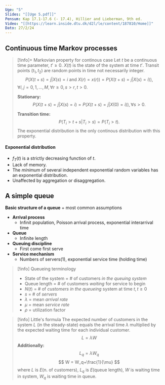 ```yaml
---
Uge: "5"
Slides: "[[Uge 5.pdf]]"
Pensum: Kap 17.1-17.6 (- 17.4), Hillier and Lieberman, 9th ed.
Video: "[[https://learn.inside.dtu.dk/d2l/le/content/187810/Home]]"
Dato: 27/2/24
---
```

## Continuous time Markov processes

>[!info]+ Markovian property for continous case
>Let $t$ be a continuous time parameter, $t'≥0$.
>$X(t)$ is the state of the system at time $t'$.
>Transit points ($t_1, t_2$) are random points in time not necessarily integer.
>$$
>P(X(t+s)=j|X(s)=i \text{ and } X(r)=x(r))=P(X(t+s)=j|X(s)=i)),
>$$
>$\forall i,j=0,1,\dots,M, \forall r≥0,s>r,t>0$.
>
>**Stationary:**
>$$
>P(X(t+s)=j|X(s)=i)=P(X(t+s)=j|X(0)=i)),\forall s>0.
>$$
>
>**Transition time:**
>$$
>P(T_i>t+s|T_i>s)=P(T_i>t).
>$$
>The exponential distribution is the only continous distribution with this property.

#### Exponential distribution
- $f_T(t)$ is a strictly decreasing function of $t$.
- Lack of memory.
- The *minimum* of several independent exponential random variables has an exponential distribution.
- Unaffected by aggregation or disaggregation.

## A simple queue
**Basic structure of a queue** + most common assumptions
- **Arrival process**
	- Infinit population, Poisson arrival process, exponential interarrival time
- **Queue**
	- Infinite length
- **Queuing discipline**
	- First come first serve
- **Service mechanism**
	- Numbers of servers(1), exponential service time (holding time)

>[!info] Queueing terminology
>+ State of the system = # of customers *in the queuing system*
>+ Queue length = # of customers *waiting* for service to begin
>+ $N(t)$ = # of *customers in the queueing* system at time $t, t≥0$
>+ $s$ = # of *servers*
>+ $\lambda$ = mean *arrival rate*
>+ $\mu$ = mean *service rate*
>+ $\rho$ = utilization factor

>[!info] Little's formula
>The expected number of customers in the system $L$ (in the steady-state) equals the arrival time $\lambda$ multiplied by the expected waiting time for each individual customer.
>$$
>L = \lambda W
>$$
>**Additionally:**
>$$
>L_q=\lambda W_q
>$$
>$$
>W = W_q+\frac{1}{\mu}
>$$
>where 
>$L$ is $E(\text{n. of customers})$, 
>$L_q$ is $E(\text{queue length})$, 
>$W$ is waiting time in system, 
>$W_q$ is waiting time in queue.



